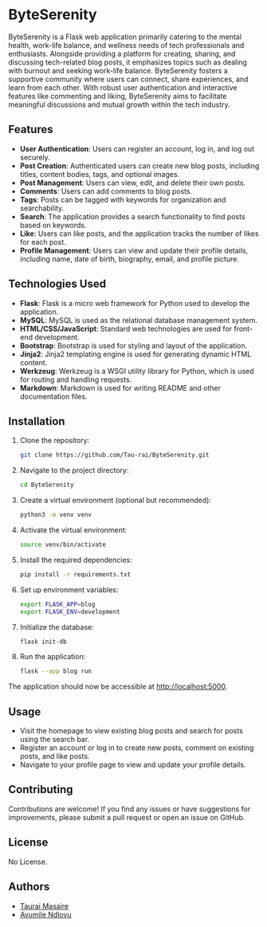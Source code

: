 # ByteSerenity

ByteSerenity is a Flask web application primarily catering to the mental health, work-life balance, and wellness needs of tech professionals and enthusiasts. Alongside providing a platform for creating, sharing, and discussing tech-related blog posts, it emphasizes topics such as dealing with burnout and seeking work-life balance. ByteSerenity fosters a supportive community where users can connect, share experiences, and learn from each other. With robust user authentication and interactive features like commenting and liking, ByteSerenity aims to facilitate meaningful discussions and mutual growth within the tech industry.

## Features

- **User Authentication**: Users can register an account, log in, and log out securely.
- **Post Creation**: Authenticated users can create new blog posts, including titles, content bodies, tags, and optional images.
- **Post Management**: Users can view, edit, and delete their own posts.
- **Comments**: Users can add comments to blog posts.
- **Tags**: Posts can be tagged with keywords for organization and searchability.
- **Search**: The application provides a search functionality to find posts based on keywords.
- **Like**: Users can like posts, and the application tracks the number of likes for each post.
- **Profile Management**: Users can view and update their profile details, including name, date of birth, biography, email, and profile picture.

## Technologies Used

- **Flask**: Flask is a micro web framework for Python used to develop the application.
- **MySQL**: MySQL is used as the relational database management system.
- **HTML/CSS/JavaScript**: Standard web technologies are used for front-end development.
- **Bootstrap**: Bootstrap is used for styling and layout of the application.
- **Jinja2**: Jinja2 templating engine is used for generating dynamic HTML content.
- **Werkzeug**: Werkzeug is a WSGI utility library for Python, which is used for routing and handling requests.
- **Markdown**: Markdown is used for writing README and other documentation files.

## Installation

1. Clone the repository:

    ```bash
    git clone https://github.com/Tau-rai/ByteSerenity.git
    ```

2. Navigate to the project directory:

    ```bash
    cd ByteSerenity
    ```

3. Create a virtual environment (optional but recommended):

    ```bash
    python3 -m venv venv
    ```

4. Activate the virtual environment:

    ```bash
    source venv/bin/activate
    ```

5. Install the required dependencies:

    ```bash
    pip install -r requirements.txt
    ```

6. Set up environment variables:

    ```bash
    export FLASK_APP=blog
    export FLASK_ENV=development
    ```

7. Initialize the database:

    ```bash
    flask init-db
    ```

8. Run the application:

    ```bash
    flask --app blog run
    ```

The application should now be accessible at [http://localhost:5000](http://localhost:5000).

## Usage

- Visit the homepage to view existing blog posts and search for posts using the search bar.
- Register an account or log in to create new posts, comment on existing posts, and like posts.
- Navigate to your profile page to view and update your profile details.

## Contributing

Contributions are welcome! If you find any issues or have suggestions for improvements, please submit a pull request or open an issue on GitHub.

## License

No License.

## Authors

- [Taurai Masaire](https://github.com/Tau-rai)
- [Avumile Ndlovu](https://github.com/Aevy21)
